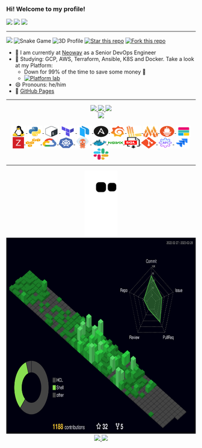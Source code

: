 ### Hi! Welcome to my profile!

<div align="justify">
    <a href = "mailto:kaio6fellipe@gmail.com"><img src="https://img.shields.io/badge/-Gmail-%23333?style=flat&logo=gmail&logoColor=white" target="_blank"></a>
    <a href="https://www.linkedin.com/in/kaio-fellipe" target="_blank"><img src="https://img.shields.io/badge/-LinkedIn-%230077B5?style=flat&logo=linkedin&logoColor=white" target="_blank"></a>
    <a href="https://github.com/kaio6fellipe"><img src="https://img.shields.io/github/followers/kaio6fellipe?label=Follow%20me&style=social" target="_blank"></a>
</div>

* * *

![](https://gpvc.arturio.dev/kaio6fellipe) 
![Snake Game](https://github.com/kaio6fellipe/kaio6fellipe/actions/workflows/cobrinha.yml/badge.svg)
![3D Profile](https://github.com/kaio6fellipe/kaio6fellipe/actions/workflows/profile-3d.yml/badge.svg)
[![Star this repo](https://img.shields.io/github/stars/kaio6fellipe/kaio6fellipe?label=Star%20this%20repo&style=social)](https://github.com/kaio6fellipe/kaio6fellipe)
[![Fork this repo](https://img.shields.io/github/forks/kaio6fellipe/kaio6fellipe?label=Fork%20this%20repo&style=social)](https://github.com/kaio6fellipe/kaio6fellipe/fork)

- 🔭 I am currently at [Neoway](https://github.com/NeowayLabs) as a Senior DevOps Engineer
- 🌱 Studying: GCP, AWS, Terraform, Ansible, K8S and Docker. Take a look at my Platform: 
  - Down for 99% of the time to save some money :money_with_wings:
  - [![Platform lab](https://img.shields.io/uptimerobot/status/m793102244-22a4dd9f6f19569f82afa63a?label=Platform%20Lab&logo=terraform&style=plastic)](https://github.com/kaio6fellipe/terraform-devops)
- 😄 Pronouns: he/him
- 🤫 [GitHub Pages](https://kaio6fellipe.github.io/)

* * *

<div align="center">
  <a href="https://github.com/kaio6fellipe">
  <img height="127em" src="https://github-profile-trophy.vercel.app/?username=kaio6fellipe&theme=onedark&column=-1&rank=-C"/>
  <img height="162em" src="https://github-readme-stats.vercel.app/api?username=kaio6fellipe&show_icons=true&theme=dark&include_all_commits=true&count_private=true"/>
  <img height="162em" src="https://github-readme-stats.vercel.app/api/top-langs/?username=kaio6fellipe&layout=compact&langs_count=7&theme=dark"/>  
</div>

<div align="center">
  <a href="https://github.com/kaio6fellipe">
  <img height="300em" src="https://github-readme-streak-stats.herokuapp.com/?user=kaio6fellipe&theme=dark"/>
</div>
  
<div style="display: inline_block" align="center"><br>
  <a href="https://en.wikipedia.org/wiki/Linux">
    <img align="center" alt="Kaio-Linux" height="30" width="40" src="https://raw.githubusercontent.com/devicons/devicon/master/icons/linux/linux-original.svg">
  <a href="https://www.python.org/">
    <img align="center" alt="Kaio-Python" height="30" width="40" src="https://raw.githubusercontent.com/devicons/devicon/master/icons/python/python-original.svg">
  <a href="https://www.gnu.org/software/bash">
    <img align="center" alt="Kaio-Bash" height="30" width="40" src="https://raw.githubusercontent.com/devicons/devicon/master/icons/bash/bash-original.svg">
  <a href="https://www.terraform.io/">
    <img align="center" alt="Kaio-Terraform" height="30" width="40" src="https://raw.githubusercontent.com/devicons/devicon/master/icons/terraform/terraform-original.svg">
  <a href="https://www.packer.io/">
    <img align="center" alt="Kaio-Packer" height="30" width="40" src="https://raw.githubusercontent.com/devicons/devicon/master/icons/packer/packer-original.svg">
  <a href="https://www.ansible.com/">
    <img align="center" alt="Kaio-Ansible" height="30" width="40" src="https://raw.githubusercontent.com/devicons/devicon/master/icons/ansible/ansible-original.svg">
  <a href="https://grafana.com/grafana/">
    <img align="center" alt="Kaio-Grafana" height="30" width="40" src="https://github.com/devicons/devicon/blob/master/icons/grafana/grafana-original.svg">
  <a href="https://grafana.com/oss/loki/">
    <img align="center" alt="Kaio-Loki" height="30" width="40" src="https://raw.githubusercontent.com/kaio6fellipe/kaio6fellipe/main/logo-loki.svg">
  <a href="https://grafana.com/oss/mimir/">
    <img align="center" alt="Kaio-Mimir" height="30" width="40" src="https://raw.githubusercontent.com/kaio6fellipe/kaio6fellipe/main/logo-mimir.svg">
  <a href="https://prometheus.io/">
    <img align="center" alt="Kaio-Prometheus" height="30" width="40" src="https://raw.githubusercontent.com/devicons/devicon/master/icons/prometheus/prometheus-original.svg">
  <a href="https://www.elastic.co/pt/elastic-stack/">
    <img align="center" alt="Kaio-ELK" height="30" width="40" src="https://raw.githubusercontent.com/kaio6fellipe/kaio6fellipe/main/elastic-stack.svg">
  <a href="https://www.zabbix.com/">
    <img align="center" alt="Kaio-Zabbix" height="30" width="30" src="https://raw.githubusercontent.com/kaio6fellipe/kaio6fellipe/main/zabbix_logo_icon_167937.svg">
  <a href="https://aws.amazon.com/pt/">
    <img align="center" alt="Kaio-AWS" height="30" width="40" src="https://github.com/devicons/devicon/blob/master/icons/amazonwebservices/amazonwebservices-original.svg">
  <a href="https://cloud.google.com/">
    <img align="center" alt="Kaio-GCP" height="30" width="40" src="https://raw.githubusercontent.com/devicons/devicon/master/icons/googlecloud/googlecloud-original.svg">
  <a href="https://kubernetes.io/">  
    <img align="center" alt="Kaio-K8S" height="30" width="40" src="https://raw.githubusercontent.com/devicons/devicon/master/icons/kubernetes/kubernetes-plain.svg">
  <a href="https://argo-cd.readthedocs.io/en/stable/">
    <img align="center" alt="Kaio-ArgoCD" height="30" width="40" src="https://raw.githubusercontent.com/devicons/devicon/master/icons/argocd/argocd-original.svg">
  <a href="https://www.docker.com/">
    <img align="center" alt="Kaio-Docker" height="30" width="40" src="https://raw.githubusercontent.com/devicons/devicon/master/icons/docker/docker-original.svg">
  <a href="https://www.nginx.com/">
    <img align="center" alt="Kaio-NGINX" height="30" width="40" src="https://raw.githubusercontent.com/devicons/devicon/master/icons/nginx/nginx-original.svg">
  <a href="https://pt.wikipedia.org/wiki/SQL">
    <img align="center" alt="Kaio-SQL" height="30" width="40" src="https://raw.githubusercontent.com/kaio6fellipe/kaio6fellipe/main/sql.svg">
  <a href="https://git-scm.com/">
    <img align="center" alt="Kaio-Git" height="30" width="40" src="https://raw.githubusercontent.com/devicons/devicon/master/icons/git/git-plain.svg">
  <a href="https://en.wikipedia.org/wiki/API">
    <img align="center" alt="Kaio-API" height="30" width="40" src="https://raw.githubusercontent.com/kaio6fellipe/kaio6fellipe/main/pngwing.com.svg">
  <a href="https://www.atlassian.com/software/jira">
    <img align="center" alt="Kaio-Jira" height="30" width="40" src="https://raw.githubusercontent.com/devicons/devicon/master/icons/jira/jira-original.svg">
  <a href="https://slack.com/intl/pt-br/">
    <img align="center" alt="Kaio-Slack" height="30" width="40" src="https://raw.githubusercontent.com/devicons/devicon/master/icons/slack/slack-original.svg">
  </a>

</div>

* * * 

<div align="center">
  <a href="https://github.com/kaio6fellipe">
  <img height="175em" src="https://raw.githubusercontent.com/kaio6fellipe/kaio6fellipe/output/github-contribution-grid-snake.svg"/>
  <img height="520em" src="https://raw.githubusercontent.com/kaio6fellipe/kaio6fellipe/main/profile-3d-contrib/profile-night-green.svg"/>
</div>
    
<div align="center">
  <a href="https://github.com/kaio6fellipe">
  <img height="150em" src="https://github-profile-summary-cards.vercel.app/api/cards/profile-details?username=kaio6fellipe&theme=github_dark"/>
  <img height="150em" src="http://github-profile-summary-cards.vercel.app/api/cards/productive-time?username=kaio6fellipe&theme=github_dark&utcOffset=8"/> 
</div>
